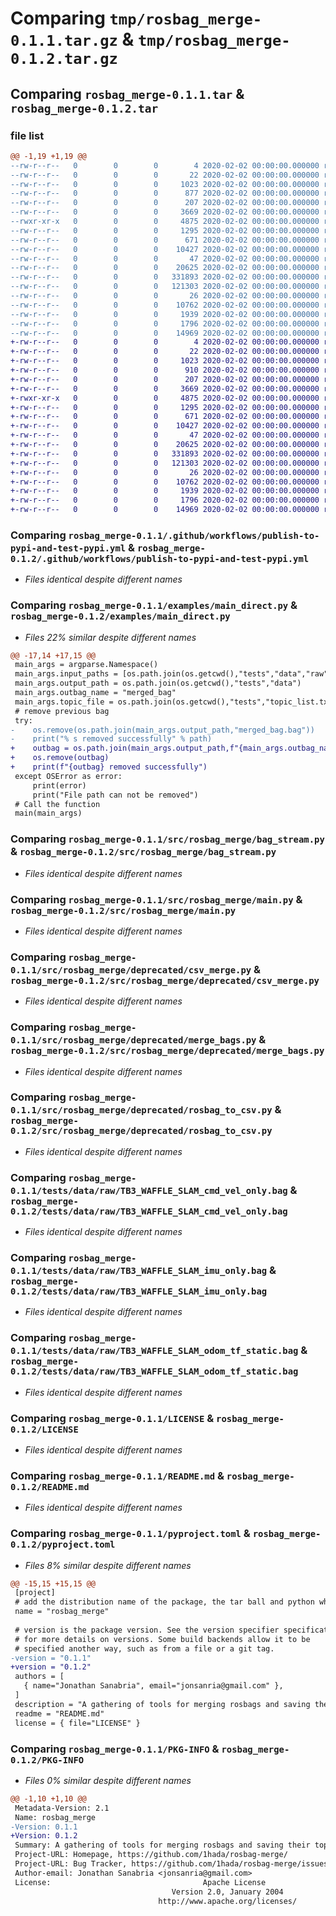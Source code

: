 # Comparing `tmp/rosbag_merge-0.1.1.tar.gz` & `tmp/rosbag_merge-0.1.2.tar.gz`

## Comparing `rosbag_merge-0.1.1.tar` & `rosbag_merge-0.1.2.tar`

### file list

```diff
@@ -1,19 +1,19 @@
--rw-r--r--   0        0        0        4 2020-02-02 00:00:00.000000 rosbag_merge-0.1.1/INSTALL.md
--rw-r--r--   0        0        0       22 2020-02-02 00:00:00.000000 rosbag_merge-0.1.1/requirements.txt
--rw-r--r--   0        0        0     1023 2020-02-02 00:00:00.000000 rosbag_merge-0.1.1/.github/workflows/publish-to-pypi-and-test-pypi.yml
--rw-r--r--   0        0        0      877 2020-02-02 00:00:00.000000 rosbag_merge-0.1.1/examples/main_direct.py
--rw-r--r--   0        0        0      207 2020-02-02 00:00:00.000000 rosbag_merge-0.1.1/src/rosbag_merge/__init__.py
--rw-r--r--   0        0        0     3669 2020-02-02 00:00:00.000000 rosbag_merge-0.1.1/src/rosbag_merge/bag_stream.py
--rwxr-xr-x   0        0        0     4875 2020-02-02 00:00:00.000000 rosbag_merge-0.1.1/src/rosbag_merge/main.py
--rw-r--r--   0        0        0     1295 2020-02-02 00:00:00.000000 rosbag_merge-0.1.1/src/rosbag_merge/deprecated/csv_merge.py
--rw-r--r--   0        0        0      671 2020-02-02 00:00:00.000000 rosbag_merge-0.1.1/src/rosbag_merge/deprecated/merge_bags.py
--rw-r--r--   0        0        0    10427 2020-02-02 00:00:00.000000 rosbag_merge-0.1.1/src/rosbag_merge/deprecated/rosbag_to_csv.py
--rw-r--r--   0        0        0       47 2020-02-02 00:00:00.000000 rosbag_merge-0.1.1/tests/topic_list.txt
--rw-r--r--   0        0        0    20625 2020-02-02 00:00:00.000000 rosbag_merge-0.1.1/tests/data/raw/TB3_WAFFLE_SLAM_cmd_vel_only.bag
--rw-r--r--   0        0        0   331893 2020-02-02 00:00:00.000000 rosbag_merge-0.1.1/tests/data/raw/TB3_WAFFLE_SLAM_imu_only.bag
--rw-r--r--   0        0        0   121303 2020-02-02 00:00:00.000000 rosbag_merge-0.1.1/tests/data/raw/TB3_WAFFLE_SLAM_odom_tf_static.bag
--rw-r--r--   0        0        0       26 2020-02-02 00:00:00.000000 rosbag_merge-0.1.1/.gitignore
--rw-r--r--   0        0        0    10762 2020-02-02 00:00:00.000000 rosbag_merge-0.1.1/LICENSE
--rw-r--r--   0        0        0     1939 2020-02-02 00:00:00.000000 rosbag_merge-0.1.1/README.md
--rw-r--r--   0        0        0     1796 2020-02-02 00:00:00.000000 rosbag_merge-0.1.1/pyproject.toml
--rw-r--r--   0        0        0    14969 2020-02-02 00:00:00.000000 rosbag_merge-0.1.1/PKG-INFO
+-rw-r--r--   0        0        0        4 2020-02-02 00:00:00.000000 rosbag_merge-0.1.2/INSTALL.md
+-rw-r--r--   0        0        0       22 2020-02-02 00:00:00.000000 rosbag_merge-0.1.2/requirements.txt
+-rw-r--r--   0        0        0     1023 2020-02-02 00:00:00.000000 rosbag_merge-0.1.2/.github/workflows/publish-to-pypi-and-test-pypi.yml
+-rw-r--r--   0        0        0      910 2020-02-02 00:00:00.000000 rosbag_merge-0.1.2/examples/main_direct.py
+-rw-r--r--   0        0        0      207 2020-02-02 00:00:00.000000 rosbag_merge-0.1.2/src/rosbag_merge/__init__.py
+-rw-r--r--   0        0        0     3669 2020-02-02 00:00:00.000000 rosbag_merge-0.1.2/src/rosbag_merge/bag_stream.py
+-rwxr-xr-x   0        0        0     4875 2020-02-02 00:00:00.000000 rosbag_merge-0.1.2/src/rosbag_merge/main.py
+-rw-r--r--   0        0        0     1295 2020-02-02 00:00:00.000000 rosbag_merge-0.1.2/src/rosbag_merge/deprecated/csv_merge.py
+-rw-r--r--   0        0        0      671 2020-02-02 00:00:00.000000 rosbag_merge-0.1.2/src/rosbag_merge/deprecated/merge_bags.py
+-rw-r--r--   0        0        0    10427 2020-02-02 00:00:00.000000 rosbag_merge-0.1.2/src/rosbag_merge/deprecated/rosbag_to_csv.py
+-rw-r--r--   0        0        0       47 2020-02-02 00:00:00.000000 rosbag_merge-0.1.2/tests/topic_list.txt
+-rw-r--r--   0        0        0    20625 2020-02-02 00:00:00.000000 rosbag_merge-0.1.2/tests/data/raw/TB3_WAFFLE_SLAM_cmd_vel_only.bag
+-rw-r--r--   0        0        0   331893 2020-02-02 00:00:00.000000 rosbag_merge-0.1.2/tests/data/raw/TB3_WAFFLE_SLAM_imu_only.bag
+-rw-r--r--   0        0        0   121303 2020-02-02 00:00:00.000000 rosbag_merge-0.1.2/tests/data/raw/TB3_WAFFLE_SLAM_odom_tf_static.bag
+-rw-r--r--   0        0        0       26 2020-02-02 00:00:00.000000 rosbag_merge-0.1.2/.gitignore
+-rw-r--r--   0        0        0    10762 2020-02-02 00:00:00.000000 rosbag_merge-0.1.2/LICENSE
+-rw-r--r--   0        0        0     1939 2020-02-02 00:00:00.000000 rosbag_merge-0.1.2/README.md
+-rw-r--r--   0        0        0     1796 2020-02-02 00:00:00.000000 rosbag_merge-0.1.2/pyproject.toml
+-rw-r--r--   0        0        0    14969 2020-02-02 00:00:00.000000 rosbag_merge-0.1.2/PKG-INFO
```

### Comparing `rosbag_merge-0.1.1/.github/workflows/publish-to-pypi-and-test-pypi.yml` & `rosbag_merge-0.1.2/.github/workflows/publish-to-pypi-and-test-pypi.yml`

 * *Files identical despite different names*

### Comparing `rosbag_merge-0.1.1/examples/main_direct.py` & `rosbag_merge-0.1.2/examples/main_direct.py`

 * *Files 22% similar despite different names*

```diff
@@ -17,14 +17,15 @@
 main_args = argparse.Namespace()
 main_args.input_paths = [os.path.join(os.getcwd(),"tests","data","raw")]
 main_args.output_path = os.path.join(os.getcwd(),"tests","data")
 main_args.outbag_name = "merged_bag"
 main_args.topic_file = os.path.join(os.getcwd(),"tests","topic_list.txt")
 # remove previous bag
 try:
-    os.remove(os.path.join(main_args.output_path,"merged_bag.bag"))
-    print("% s removed successfully" % path)
+    outbag = os.path.join(main_args.output_path,f"{main_args.outbag_name}.bag")
+    os.remove(outbag)
+    print(f"{outbag} removed successfully")
 except OSError as error:
     print(error)
     print("File path can not be removed")
 # Call the function
 main(main_args)
```

### Comparing `rosbag_merge-0.1.1/src/rosbag_merge/bag_stream.py` & `rosbag_merge-0.1.2/src/rosbag_merge/bag_stream.py`

 * *Files identical despite different names*

### Comparing `rosbag_merge-0.1.1/src/rosbag_merge/main.py` & `rosbag_merge-0.1.2/src/rosbag_merge/main.py`

 * *Files identical despite different names*

### Comparing `rosbag_merge-0.1.1/src/rosbag_merge/deprecated/csv_merge.py` & `rosbag_merge-0.1.2/src/rosbag_merge/deprecated/csv_merge.py`

 * *Files identical despite different names*

### Comparing `rosbag_merge-0.1.1/src/rosbag_merge/deprecated/merge_bags.py` & `rosbag_merge-0.1.2/src/rosbag_merge/deprecated/merge_bags.py`

 * *Files identical despite different names*

### Comparing `rosbag_merge-0.1.1/src/rosbag_merge/deprecated/rosbag_to_csv.py` & `rosbag_merge-0.1.2/src/rosbag_merge/deprecated/rosbag_to_csv.py`

 * *Files identical despite different names*

### Comparing `rosbag_merge-0.1.1/tests/data/raw/TB3_WAFFLE_SLAM_cmd_vel_only.bag` & `rosbag_merge-0.1.2/tests/data/raw/TB3_WAFFLE_SLAM_cmd_vel_only.bag`

 * *Files identical despite different names*

### Comparing `rosbag_merge-0.1.1/tests/data/raw/TB3_WAFFLE_SLAM_imu_only.bag` & `rosbag_merge-0.1.2/tests/data/raw/TB3_WAFFLE_SLAM_imu_only.bag`

 * *Files identical despite different names*

### Comparing `rosbag_merge-0.1.1/tests/data/raw/TB3_WAFFLE_SLAM_odom_tf_static.bag` & `rosbag_merge-0.1.2/tests/data/raw/TB3_WAFFLE_SLAM_odom_tf_static.bag`

 * *Files identical despite different names*

### Comparing `rosbag_merge-0.1.1/LICENSE` & `rosbag_merge-0.1.2/LICENSE`

 * *Files identical despite different names*

### Comparing `rosbag_merge-0.1.1/README.md` & `rosbag_merge-0.1.2/README.md`

 * *Files identical despite different names*

### Comparing `rosbag_merge-0.1.1/pyproject.toml` & `rosbag_merge-0.1.2/pyproject.toml`

 * *Files 8% similar despite different names*

```diff
@@ -15,15 +15,15 @@
 [project]
 # add the distribution name of the package, the tar ball and python wheel use this name, this name goes the /home/$USER/.local/lib/python3.8/site-packages/
 name = "rosbag_merge"
 
 # version is the package version. See the version specifier specification
 # for more details on versions. Some build backends allow it to be 
 # specified another way, such as from a file or a git tag.
-version = "0.1.1"
+version = "0.1.2"
 authors = [
   { name="Jonathan Sanabria", email="jonsanria@gmail.com" },
 ]
 description = "A gathering of tools for merging rosbags and saving their topic information to csv."
 readme = "README.md"
 license = { file="LICENSE" }
```

### Comparing `rosbag_merge-0.1.1/PKG-INFO` & `rosbag_merge-0.1.2/PKG-INFO`

 * *Files 0% similar despite different names*

```diff
@@ -1,10 +1,10 @@
 Metadata-Version: 2.1
 Name: rosbag_merge
-Version: 0.1.1
+Version: 0.1.2
 Summary: A gathering of tools for merging rosbags and saving their topic information to csv.
 Project-URL: Homepage, https://github.com/1hada/rosbag-merge/
 Project-URL: Bug Tracker, https://github.com/1hada/rosbag-merge/issues/
 Author-email: Jonathan Sanabria <jonsanria@gmail.com>
 License:                                  Apache License
                                    Version 2.0, January 2004
                                 http://www.apache.org/licenses/
```

